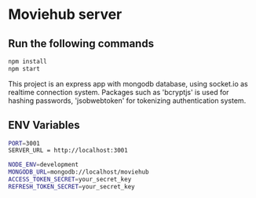 # Moviehub server
## Run the following commands
```bash
npm install
npm start
```

This project is an express app with mongodb database, using socket.io as realtime connection system.
Packages such as 'bcryptjs' is used for hashing passwords, 'jsobwebtoken' for tokenizing authentication system.

## ENV Variables
```bash
PORT=3001
SERVER_URL = http://localhost:3001

NODE_ENV=development
MONGODB_URL=mongodb://localhost/moviehub
ACCESS_TOKEN_SECRET=your_secret_key
REFRESH_TOKEN_SECRET=your_secret_key
```